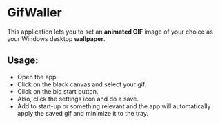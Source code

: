 # GifWaller
This application lets you to set an **animated GIF** image of your choice as your Windows desktop **wallpaper**.

## Usage:
 * Open the app.
 * Click on the black canvas and select your gif.
 * Click on the big start button.
 * Also, click the settings icon and do a save.
 * Add to start-up or something relevant and the app will automatically apply the saved gif and minimize it to the tray.
